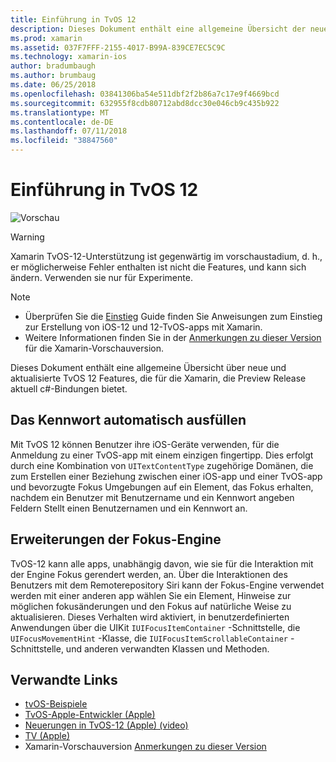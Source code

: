 ```yaml
---
title: Einführung in TvOS 12
description: Dieses Dokument enthält eine allgemeine Übersicht der neuen und aktualisierten Funktionen in TvOS 12 für die Xamarin Preview-Version aktuell c#-Bindungen enthält.
ms.prod: xamarin
ms.assetid: 037F7FFF-2155-4017-B99A-839CE7EC5C9C
ms.technology: xamarin-ios
author: bradumbaugh
ms.author: brumbaug
ms.date: 06/25/2018
ms.openlocfilehash: 03841306ba54e511dbf2f2b86a7c17e9f4669bcd
ms.sourcegitcommit: 632955f8cdb80712abd8dcc30e046cb9c435b922
ms.translationtype: MT
ms.contentlocale: de-DE
ms.lasthandoff: 07/11/2018
ms.locfileid: "38847560"
---
```

# <a name="introduction-to-tvos-12"></a>Einführung in TvOS 12

![Vorschau](~/media/shared/preview.png)

> [!WARNING]
> Xamarin TvOS-12-Unterstützung ist gegenwärtig im vorschaustadium, d. h., er möglicherweise Fehler enthalten ist nicht die Features, und kann sich ändern. Verwenden sie nur für Experimente.

> [!NOTE]
> - Überprüfen Sie die [Einstieg](~/ios/platform/introduction-to-ios12/get-started.md) Guide finden Sie Anweisungen zum Einstieg zur Erstellung von iOS-12 und 12-TvOS-apps mit Xamarin.
> - Weitere Informationen finden Sie in der [Anmerkungen zu dieser Version](https://releases.xamarin.com/preview-release-xcode-10-beta/) für die Xamarin-Vorschauversion.

Dieses Dokument enthält eine allgemeine Übersicht über neue und aktualisierte TvOS 12 Features, die für die Xamarin, die Preview Release aktuell c#-Bindungen bietet.

## <a name="password-autofill"></a>Das Kennwort automatisch ausfüllen

Mit TvOS 12 können Benutzer ihre iOS-Geräte verwenden, für die Anmeldung zu einer TvOS-app mit einem einzigen fingertipp. Dies erfolgt durch eine Kombination von `UITextContentType` zugehörige Domänen, die zum Erstellen einer Beziehung zwischen einer iOS-app und einer TvOS-app und bevorzugte Fokus Umgebungen auf ein Element, das Fokus erhalten, nachdem ein Benutzer mit Benutzername und ein Kennwort angeben Feldern Stellt einen Benutzernamen und ein Kennwort an.

## <a name="focus-engine-enhancements"></a>Erweiterungen der Fokus-Engine

TvOS-12 kann alle apps, unabhängig davon, wie sie für die Interaktion mit der Engine Fokus gerendert werden, an. Über die Interaktionen des Benutzers mit dem Remoterepository Siri kann der Fokus-Engine verwendet werden mit einer anderen app wählen Sie ein Element, Hinweise zur möglichen fokusänderungen und den Fokus auf natürliche Weise zu aktualisieren. Dieses Verhalten wird aktiviert, in benutzerdefinierten Anwendungen über die UIKit `IUIFocusItemContainer` -Schnittstelle, die `UIFocusMovementHint` -Klasse, die `IUIFocusItemScrollableContainer` -Schnittstelle, und anderen verwandten Klassen und Methoden.

## <a name="related-links"></a>Verwandte Links

- [tvOS-Beispiele](https://developer.xamarin.com/samples/tvos/all/)
- [TvOS-Apple-Entwickler (Apple)](https://developer.apple.com/tvos/)
- [Neuerungen in TvOS-12 (Apple) (video)](https://developer.apple.com/videos/play/wwdc2018/208/)
- [TV (Apple)](https://www.apple.com/tv/)
- Xamarin-Vorschauversion [Anmerkungen zu dieser Version](https://releases.xamarin.com/preview-release-xcode-10-beta/)
